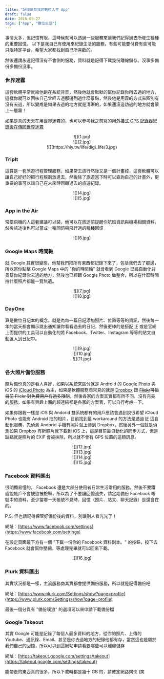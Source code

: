 ```yaml
---
title: "記憶屬於我的數位人生 App"
draft: false
date: 2016-09-27
tags: ["App", "數位生活"]
---
```



事情太多，但記憶有限，這時候就可以透過一些服務來讓我們記得過去所發生種種的重要回憶。
以下是我自己有使用來紀錄生活的服務，有些可能要付費有些可能只限特定平台，希望大家都找到自己所喜歡的。
<!--more-->
然後還請永遠記得沒有不會倒的服務，資料就是記得下載幾份離線儲存。沒事多備份多備份沒事。



### 世界迷霧
這套軟體平常就給他跑在系統背景，然後他就會默默的幫你記錄你所去過的地方，這樣你就可以回味自己曾經去過那邊到過什麼景點，然後他是用霧的方式來區別有沒有去過，所以變成是如果去過的地方就是清晰的，如果還沒造訪過的地方就會蒙上一層霧！

如果是真的天天在用世界迷霧的，也可以參考我之前寫的用[外接式 GPS 記錄器紀錄後在傳回世界迷霧](http://blog.hy31.net/2015/05/gps.html)


<center>
![](1.jpg)
</center>

<center>
![](2.jpg)
</center>

<center>
![](https://hiy.tw/life/digi_life/3.jpg)
</center>

### TripIt 
這算是一套旅遊行程管理服務，如果常去旅行然後又是一個計畫控，這套軟體可以讓自己好好的把行程規劃放進去，然後除了旅遊當下時可以查詢自己的計畫外，更重要的事可以讓自己在未來時回顧過去的旅遊紀錄。

<center>
![](4.jpg)
</center>

<center>
![](5.jpg)
</center>

### App in the Air
常搭飛機的人這套建議可以裝，他可以在旅途前提醒你航班資訊與機場相關資料，然後旅途後也可以當成一種回憶與飛行過的種種回憶

<center>
![](6.jpg)
</center>

### Google Maps 時間軸 
就 Google 其實很變態，他幫我們把所有東西都記錄下來了，包括我們去了那邊，所以當你點擊 Google Maps 中的 "你的時間軸" 就會看到 Google 已經自動化背景幫你紀錄你去過的地方，然後也已經跟 Google Photo 做整合，所以在什麼時間拍什麼照片都能一覽無遺。

<center>
![](7.jpg)
</center>

<center>
![](8.jpg)
</center>


### DayOne 
算是數位日記本的概念，就是為每一篇日記添加照片、位置等等的資訊，然後每一年的當天都會顯示跳出通知讓你看看過去的日記，然後更棒的是搭配 [IF]() 或是官網上面提供的工具可以自動化的將 Facebook、Twitter、Instagram 等等的貼文自動匯入到日記中。

<center>
![](9.jpg)
</center>

<center>
![](10.jpg)
</center>

<center>
![](11.jpg)
</center>

### 各大照片備份服務
照片備份真的是看人喜好，如果以系統來區分就是 Android 的 [Google Photo](https://support.google.com/drive/answer/2375123?hl=zh-Hant) 與 iOS 的 [iCloud Photo](https://support.apple.com/zh-tw/HT201238) 為主，如果是軟體服務商常見的就是 [Dropbox](https://www.dropbox.com/pro) 跟 ~~[Flickr](https://www.flickr.com/account/upgrade/pro)可惜目前 Flickr 對免費用戶有過多限制~~，然後各家的方案其實都有所不同，沒有完美的服務，如果有興趣上面的超連結都是各家的方案表，可以自行考慮一下。

如果你跟我一樣是 iOS 與 Andorid 雙系統都有的用戶應該會遇到說很希望 iCloud Photo 也能有 Android 拍的相片，目前找到最 workaround 的方法是透過 [IF](https://ifttt.com/) 這自動化服務，先偵測 Andorid 手機有照片就上傳到 Dropbox，然後另外一個就是偵測如果 Dropbox 有新照片就下載到 iOS 上，這是目前最自動化的同步方式，但是缺點就是照片的 EXIF 會被抹除，所以就不會有 GPS 位置的這類訊息。

<center>
![](12.jpg)
</center>

<center>
![](13.jpg)
</center>

<center>
![](14.jpg)
</center>

<center>
![](15.jpg)
</center>




### Facebook 資料匯出
很明顯易懂的， Facebook 還是大部分使用者日常生活常用的服務，然後不要鐵齒說帳戶不會被盜被檢舉，所以為了不要讓回憶流失，請定期備份 Facebook 帳號中的資料，至少當哪一天帳號不見時，回憶（照片、貼文、聊天記錄）是還會在的。

P.S. 但也請記得保管好備份後的資料，別讓別人看光光了！

網址：[https://www.facebook.com/settings](https://www.facebook.com/settings)

在設定頁面最下方有一個 "下載一份你的 Facebook 資料副本。" 的按鈕，按下去 Facebook 就會幫你壓縮，等處理完畢就可以回來下載。

<center>
![](16.jpg)
</center>

### Plurk 資料匯出
其實狀況都是一樣，主流服務商其實都會提供備份服務，所以就是記得備份吧

網址：[https://www.plurk.com/Settings/show?page=profile](https://www.plurk.com/Settings/show?page=profile)

最後一個分頁有 "備份噗浪" 的選項可以來申請下載備份檔


### Google Takeout
其實 Google 可能是記錄了每個人最多資料的地方，從你的照片、上傳的Youtube、通訊錄、Email、甚至是你去過地方的紀錄他都有存，當然這也是屬於我們自己的回憶，所以可以到這網站申請看要哪些可以離線儲存

網址：[https://takeout.google.com/settings/takeout](https://takeout.google.com/settings/takeout)

能帶走的東西真的很多，所以下載時都是幾十 GB 的，請確定網路夠快 (笑